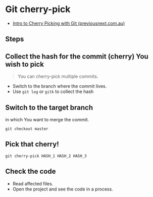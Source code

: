 # Git cherry-pick

* [Intro to Cherry Picking with Git (previousnext.com.au)](https://www.previousnext.com.au/blog/intro-cherry-picking-git)

## Steps

## Collect the hash for the commit (cherry) You wish to pick

> You can cherry-pick multiple commits.

* Switch to the branch where the commit lives.
* Use `git log` or `gitk` to collect the hash

## Switch to the target branch

in which You want to merge the commit.

```shell
git checkout master
```

## Pick that cherry!

```shell
git cherry-pick HASH_1 HASH_2 HASH_3
```

## Check the code

* Read affected files.
* Open the project and see the code in a process.
